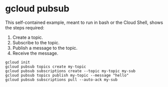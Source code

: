 # gcloud pubsub

This self-contained example, meant to run in bash or the Cloud Shell, shows the steps required:

1. Create a topic.
2. Subscribe to the topic.
3. Publish a message to the topic.
4. Receive the message.

```text
gcloud init
gcloud pubsub topics create my-topic
gcloud pubsub subscriptions create --topic my-topic my-sub
gcloud pubsub topics publish my-topic --message "hello"
gcloud pubsub subscriptions pull --auto-ack my-sub
```

